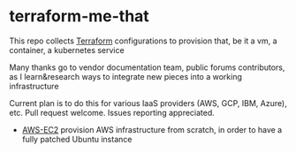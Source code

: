 # terraform-me-that

This repo collects [Terraform](terraform.io) configurations to provision that, be it a vm, a container, a kubernetes service

Many thanks go to vendor documentation team, public forums contributors, as I learn&research ways to integrate new pieces into a working infrastructure

Current plan is to do this for various IaaS providers (AWS, GCP, IBM, Azure), etc.
Pull request welcome. Issues reporting appreciated.


* [AWS-EC2](./tree/main/aws-ec2)  provision AWS infrastructure from scratch, in order to have a fully patched Ubuntu instance

